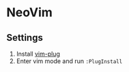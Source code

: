 # NeoVim

## Settings

1. Install [vim-plug](https://github.com/junegunn/vim-plug)
2. Enter vim mode and run `:PlugInstall`
